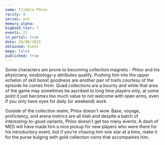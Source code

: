```yaml
---
name: Tribble Phlox
rarity: 4
series: ent
memory_alpha:
bigbook_tier: 7
events: 22
in_portal: true
date: 26/08/2021
obtained: Event
mega: false
published: true
---
```


Some characters are prone to becoming collection magnets - Phlox and his physiciany, exobiology-y attributes qualify. Pushing him into the upper echelon of skill boost goodness are another pair of traits courtesy of the episode he comes from. Quad collections are a bounty and while that area of the game may sometimes be ascribed to long time players only, at some point it just becomes too much value to not welcome with open arms, even if you only have eyes for daily (or weekend) work.

Outside of the collection realm, Phlox doesn't wow. Base, voyage, proficiency, and arena metrics are all blah and despite a batch of interesting-to-good variants, Phlox doesn't get too many events. A dash of MED will have made him a nice pickup for new players who were there for his introductory event, but if you're chasing him one star at a time, make it for the purse bulging with gold collection coins that accompanies him.
